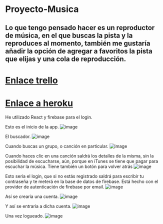 # Proyecto-Musica

## Lo que tengo pensado hacer es un reproductor de música, en el que buscas la pista y la reproduces al momento, también me gustaría añadir la opción de agregar a favoritos la pista que elijas y una cola de reproducción.

# [Enlace trello](https://trello.com/b/J3rCUcIj/proyecto-gabri)


# [Enlace a heroku](https://proyecto-musica.herokuapp.com/)

He utilizado React y firebase para el login.

Esto es el inicio de la app.
![image](https://user-images.githubusercontent.com/56442515/110180968-17903980-7e0b-11eb-9869-2b9a0db6b569.png)


El buscador.
![image](https://user-images.githubusercontent.com/56442515/110181040-38588f00-7e0b-11eb-8dda-9796e8fc38f0.png)


Cuando buscas un grupo, o canción en particular.
![image](https://user-images.githubusercontent.com/56442515/110181081-52926d00-7e0b-11eb-959c-800ca4940cdd.png)


Cuando haces clic en una canción saldrá los detalles de la misma, sin la posibilidad de escucharse, aún, porque en iTunes se tiene que pagar para escuchar la música.
Tiene también un botón para volver atrás
![image](https://user-images.githubusercontent.com/56442515/110181192-8e2d3700-7e0b-11eb-8e38-4a48192ec3cf.png)


Esto sería el login, que si no estás registrado saldrá para escribir tu contraseña y te meterá en la base de datos de firebase.
Está hecho con el provider de autenticación de firebase por email.
![image](https://user-images.githubusercontent.com/56442515/110181385-f845dc00-7e0b-11eb-9164-2b2430ddbed6.png)


Así se crearía una cuenta.
![image](https://user-images.githubusercontent.com/56442515/110181465-21ff0300-7e0c-11eb-9174-c11bd999f6d0.png)


Y así se entraría a dicha cuenta.
![image](https://user-images.githubusercontent.com/56442515/110181499-3f33d180-7e0c-11eb-9c2b-00654a1f5d41.png)


Una vez logueado.
![image](https://user-images.githubusercontent.com/56442515/110181520-507cde00-7e0c-11eb-8f3f-45416e7ac740.png)
